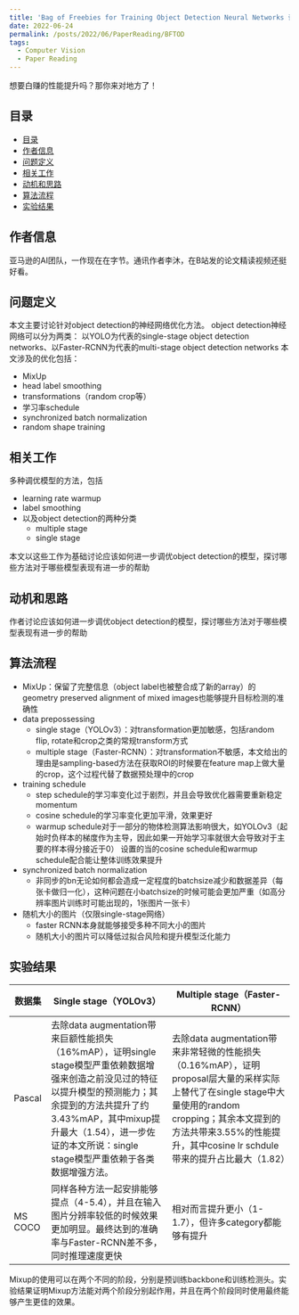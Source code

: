 ```yaml
---
title: 'Bag of Freebies for Training Object Detection Neural Networks 论文笔记'
date: 2022-06-24
permalink: /posts/2022/06/PaperReading/BFTOD 
tags:
  - Computer Vision
  - Paper Reading
---
```


想要白赚的性能提升吗？那你来对地方了！

## 目录
- [目录](#目录)
- [作者信息](#作者信息)
- [问题定义](#问题定义)
- [相关工作](#相关工作)
- [动机和思路](#动机和思路)
- [算法流程](#算法流程)
- [实验结果](#实验结果)

## 作者信息
亚马逊的AI团队，一作现在在字节。通讯作者李沐，在B站发的论文精读视频还挺好看。


## 问题定义
本文主要讨论针对object detection的神经网络优化方法。 object detection神经网络可以分为两类：
以YOLO为代表的single-stage object detection networks、以Faster-RCNN为代表的multi-stage object detection networks
本文涉及的优化包括：
 - MixUp
 - head label smoothing
 - transformations（random crop等）
 - 学习率schedule
 - synchronized batch normalization
 - random shape training


## 相关工作
多种调优模型的方法，包括
 - learning rate warmup
 - label smoothing
 - 以及object detection的两种分类
     - multiple stage
     - single stage

本文以这些工作为基础讨论应该如何进一步调优object detection的模型，探讨哪些方法对于哪些模型表现有进一步的帮助


## 动机和思路
作者讨论应该如何进一步调优object detection的模型，探讨哪些方法对于哪些模型表现有进一步的帮助


## 算法流程
 - MixUp：保留了完整信息（object label也被整合成了新的array）的geometry preserved alignment of mixed images也能够提升目标检测的准确性
 - data prepossessing
   - single stage（YOLOv3）：对transformation更加敏感，包括random flip, rotate和crop之类的常规transform方式
   - multiple stage（Faster-RCNN）：对transformation不敏感，本文给出的理由是sampling-based方法在获取ROI的时候要在feature map上做大量的crop，这个过程代替了数据预处理中的crop
 - training schedule
   - step schedule的学习率变化过于剧烈，并且会导致优化器需要重新稳定momentum
   - cosine schedule的学习率变化更加平滑，效果更好
   - warmup schedule对于一部分的物体检测算法影响很大，如YOLOv3（起始时负样本的梯度作为主导，因此如果一开始学习率就很大会导致对于主要的样本得分接近于0）
    设置的当的cosine schedule和warmup schedule配合能让整体训练效果提升
 - synchronized batch normalization
   - 非同步的bn无论如何都会造成一定程度的batchsize减少和数据差异（每张卡做归一化），这种问题在小batchsize的时候可能会更加严重（如高分辨率图片训练时可能出现的，1张图片一张卡）
 - 随机大小的图片（仅限single-stage网络）
   - faster RCNN本身就能够接受多种不同大小的图片
   - 随机大小的图片可以降低过拟合风险和提升模型泛化能力


## 实验结果

| 数据集     | Single stage（YOLOv3）                                                                                                                                             | Multiple stage（Faster-RCNN）                                                                                                                                  |
|---------|------------------------------------------------------------------------------------------------------------------------------------------------------------------|--------------------------------------------------------------------------------------------------------------------------------------------------------------|
| Pascal  | 去除data augmentation带来巨额性能损失（16%mAP），证明single stage模型严重依赖数据增强来创造之前没见过的特征以提升模型的预测能力；其余提到的方法共提升了约3.43%mAP，其中mixup提升最大（1.54），进一步佐证的本文所说：single stage模型严重依赖于各类数据增强方法。 | 	去除data augmentation带来非常轻微的性能损失（0.16%mAP），证明proposal层大量的采样实际上替代了在single stage中大量使用的random cropping；其余本文提到的方法共带来3.55%的性能提升，其中cosine lr schdule带来的提升占比最大（1.82） |
| MS COCO | 同样各种方法一起安排能够提点（4-5.4），并且在输入图片分辨率较低的时候效果更加明显。最终达到的准确率与Faster-RCNN差不多，同时推理速度更快	                                                                                    | 相对而言提升更小（1-1.7），但许多category都能够有提升                                                                                                                            |

Mixup的使用可以在两个不同的阶段，分别是预训练backbone和训练检测头。实验结果证明Mixup方法能对两个阶段分别起作用，并且在两个阶段同时使用最终能够产生更佳的效果。


